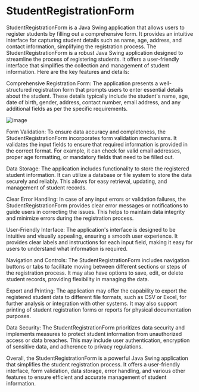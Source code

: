 # StudentRegistrationForm
 StudentRegistrationForm is a Java Swing application that allows users to register students by filling out a comprehensive form. It provides an intuitive interface for capturing student details such as name, age, address, and contact information, simplifying the registration process. 
The StudentRegistrationForm is a robust Java Swing application designed to streamline the process of registering students. It offers a user-friendly interface that simplifies the collection and management of student information. Here are the key features and details:

Comprehensive Registration Form: The application presents a well-structured registration form that prompts users to enter essential details about the student. These details typically include the student's name, age, date of birth, gender, address, contact number, email address, and any additional fields as per the specific requirements.

![image](https://github.com/Ishan-Pal/StudentRegistrationForm/assets/130207814/0c3de308-7357-450a-9341-6f65c77ebde1)


Form Validation: To ensure data accuracy and completeness, the StudentRegistrationForm incorporates form validation mechanisms. It validates the input fields to ensure that required information is provided in the correct format. For example, it can check for valid email addresses, proper age formatting, or mandatory fields that need to be filled out.

Data Storage: The application includes functionality to store the registered student information. It can utilize a database or file system to store the data securely and reliably. This allows for easy retrieval, updating, and management of student records.

Clear Error Handling: In case of any input errors or validation failures, the StudentRegistrationForm provides clear error messages or notifications to guide users in correcting the issues. This helps to maintain data integrity and minimize errors during the registration process.

User-Friendly Interface: The application's interface is designed to be intuitive and visually appealing, ensuring a smooth user experience. It provides clear labels and instructions for each input field, making it easy for users to understand what information is required.

Navigation and Controls: The StudentRegistrationForm includes navigation buttons or tabs to facilitate moving between different sections or steps of the registration process. It may also have options to save, edit, or delete student records, providing flexibility in managing the data.

Export and Printing: The application may offer the capability to export the registered student data to different file formats, such as CSV or Excel, for further analysis or integration with other systems. It may also support printing of student registration forms or reports for physical documentation purposes.

Data Security: The StudentRegistrationForm prioritizes data security and implements measures to protect student information from unauthorized access or data breaches. This may include user authentication, encryption of sensitive data, and adherence to privacy regulations.

Overall, the StudentRegistrationForm is a powerful Java Swing application that simplifies the student registration process. It offers a user-friendly interface, form validation, data storage, error handling, and various other features to ensure efficient and accurate management of student information.
